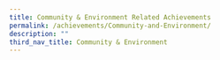 ```yaml
---
title: Community & Environment Related Achievements
permalink: /achievements/Community-and-Environment/
description: ""
third_nav_title: Community & Environment
---
```

